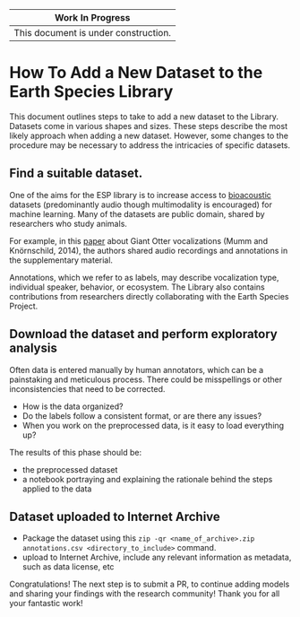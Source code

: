 | Work In Progress |
| --- |
| This document is under construction. |

# How To Add a New Dataset to the Earth Species Library

This document outlines steps to take to add a new dataset to the Library. Datasets come in various shapes and sizes. These steps describe the most likely approach when adding a new dataset. However, some changes to the procedure may be necessary to address the intricacies of specific datasets. 


## Find a suitable dataset.

One of the aims for the ESP library is to increase access to [bioacoustic](https://en.wikipedia.org/wiki/Bioacoustics) datasets (predominantly audio though multimodality is encouraged) for machine learning. Many of the datasets are public domain, shared by researchers who study animals.

For example, in this [paper](https://journals.plos.org/plosone/article?id=10.1371/journal.pone.0112562#s5) about Giant Otter vocalizations (Mumm and Knörnschild, 2014), the authors shared audio recordings and annotations in the supplementary material. 

Annotations, which we refer to as labels, may describe vocalization type, individual speaker, behavior, or ecosystem. The Library also contains contributions from researchers directly collaborating with the Earth Species Project. 


## Download the dataset and perform exploratory analysis

Often data is entered manually by human annotators, which can be a painstaking and meticulous process. There could be misspellings or other inconsistencies that need to be corrected. 

*   How is the data organized? 
*   Do the labels follow a consistent format, or are there any issues? 
*   When you work on the preprocessed data, is it easy to load everything up?

The results of this phase should be:

*   the preprocessed dataset
*   a notebook portraying and explaining the rationale behind the steps applied to the data

## Dataset uploaded to Internet Archive

*   Package the dataset using this `zip -qr <name_of_archive>.zip annotations.csv <directory_to_include>` command.
*   upload to Internet Archive, include any relevant information as metadata, such as data license, etc

Congratulations! The next step is to submit a PR, to continue adding models and sharing your findings with the research community! Thank you for all your fantastic work!
